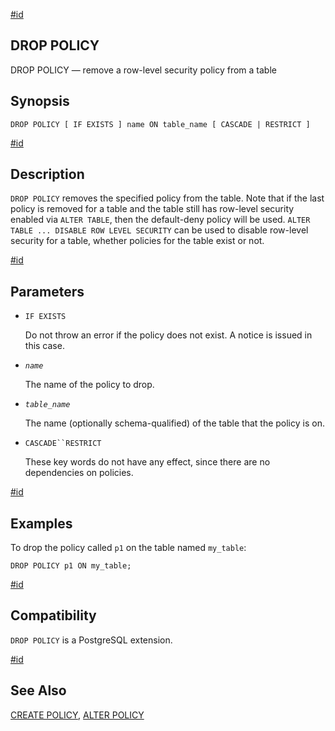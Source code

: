 [#id](#SQL-DROPPOLICY)

## DROP POLICY

DROP POLICY — remove a row-level security policy from a table

## Synopsis

```
DROP POLICY [ IF EXISTS ] name ON table_name [ CASCADE | RESTRICT ]
```

[#id](#id-1.9.3.123.5)

## Description

`DROP POLICY` removes the specified policy from the table. Note that if the last policy is removed for a table and the table still has row-level security enabled via `ALTER TABLE`, then the default-deny policy will be used. `ALTER TABLE ... DISABLE ROW LEVEL SECURITY` can be used to disable row-level security for a table, whether policies for the table exist or not.

[#id](#id-1.9.3.123.6)

## Parameters

- `IF EXISTS`

  Do not throw an error if the policy does not exist. A notice is issued in this case.

- _`name`_

  The name of the policy to drop.

- _`table_name`_

  The name (optionally schema-qualified) of the table that the policy is on.

- `CASCADE``RESTRICT`

  These key words do not have any effect, since there are no dependencies on policies.

[#id](#id-1.9.3.123.7)

## Examples

To drop the policy called `p1` on the table named `my_table`:

```
DROP POLICY p1 ON my_table;
```

[#id](#id-1.9.3.123.8)

## Compatibility

`DROP POLICY` is a PostgreSQL extension.

[#id](#id-1.9.3.123.9)

## See Also

[CREATE POLICY](sql-createpolicy), [ALTER POLICY](sql-alterpolicy)
